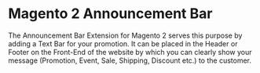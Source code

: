 # Magento 2 Announcement Bar
The Announcement Bar Extension for Magento 2 serves this purpose by adding a Text Bar for your promotion. It can be placed in the Header or Footer on the Front-End of the website by which you can clearly show your message (Promotion, Event, Sale, Shipping, Discount etc.) to the customer.
